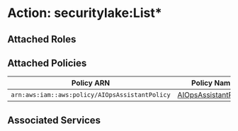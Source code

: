 # Action: securitylake:List*

## Attached Roles

## Attached Policies

| Policy ARN | Policy Name |
|------------|-------------|
| `arn:aws:iam::aws:policy/AIOpsAssistantPolicy` | [AIOpsAssistantPolicy](../policies.md#aiopsassistantpolicy) |

## Associated Services

